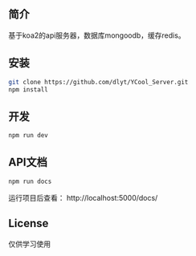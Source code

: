 ## 简介
  基于koa2的api服务器，数据库mongoodb，缓存redis。

## 安装
```bash
git clone https://github.com/dlyt/YCool_Server.git
npm install
```

## 开发
```bash
npm run dev
```

## API文档

```bash
npm run docs
```

运行项目后查看： http://localhost:5000/docs/

## License

仅供学习使用
